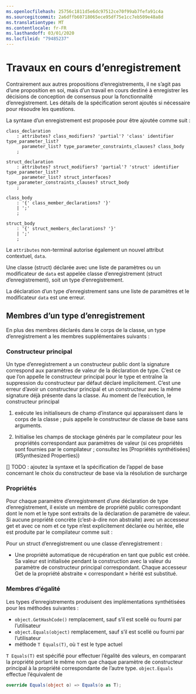 ```yaml
---
ms.openlocfilehash: 25756c1811d5e6dc97512ce70f99ab7fefa91c4a
ms.sourcegitcommit: 2a6dffb60718065ece95df75e1cc7eb509e48a8d
ms.translationtype: MT
ms.contentlocale: fr-FR
ms.lasthandoff: 03/01/2020
ms.locfileid: "79485237"
---
```

# <a name="records-work-in-progress"></a>Travaux en cours d’enregistrement

Contrairement aux autres propositions d’enregistrements, il ne s’agit pas d’une proposition en soi, mais d’un travail en cours destiné à enregistrer les décisions de conception de consensus pour la fonctionnalité d’enregistrement. Les détails de la spécification seront ajoutés si nécessaire pour résoudre les questions.

La syntaxe d’un enregistrement est proposée pour être ajoutée comme suit :

```antlr
class_declaration
    : attributes? class_modifiers? 'partial'? 'class' identifier type_parameter_list?
      parameter_list? type_parameter_constraints_clauses? class_body
    ;

struct_declaration
    : attributes? struct_modifiers? 'partial'? 'struct' identifier type_parameter_list?
      parameter_list? struct_interfaces? type_parameter_constraints_clauses? struct_body
    ;

class_body
    : '{' class_member_declarations? '}'
    | ';'
    ;

struct_body
    : '{' struct_members_declarations? '}'
    | ';'
    ;
```

Le `attributes` non-terminal autorise également un nouvel attribut contextuel, `data`.

Une classe (struct) déclarée avec une liste de paramètres ou un modificateur de `data` est appelée classe d’enregistrement (struct d’enregistrement), soit un type d’enregistrement.

La déclaration d’un type d’enregistrement sans une liste de paramètres et le modificateur `data` est une erreur.

## <a name="members-of-a-record-type"></a>Membres d’un type d’enregistrement

En plus des membres déclarés dans le corps de la classe, un type d’enregistrement a les membres supplémentaires suivants :

### <a name="primary-constructor"></a>Constructeur principal

Un type d’enregistrement a un constructeur public dont la signature correspond aux paramètres de valeur de la déclaration de type. C’est ce que l’on appelle le constructeur principal pour le type et entraîne la suppression du constructeur par défaut déclaré implicitement. C’est une erreur d’avoir un constructeur principal et un constructeur avec la même signature déjà présente dans la classe.
Au moment de l’exécution, le constructeur principal 

1. exécute les initialiseurs de champ d’instance qui apparaissent dans le corps de la classe ; puis appelle le constructeur de classe de base sans arguments.

1. Initialise les champs de stockage générés par le compilateur pour les propriétés correspondant aux paramètres de valeur (si ces propriétés sont fournies par le compilateur ; consultez les [Propriétés synthétisées](#Synthesized Properties))


[] TODO : ajoutez la syntaxe et la spécification de l’appel de base concernant le choix du constructeur de base via la résolution de surcharge

### <a name="properties"></a>Propriétés

Pour chaque paramètre d’enregistrement d’une déclaration de type d’enregistrement, il existe un membre de propriété public correspondant dont le nom et le type sont extraits de la déclaration de paramètre de valeur. Si aucune propriété concrète (c’est-à-dire non abstraite) avec un accesseur get et avec ce nom et ce type n’est explicitement déclarée ou héritée, elle est produite par le compilateur comme suit :

Pour un struct d’enregistrement ou une classe d’enregistrement :

* Une propriété automatique de récupération en tant que public est créée. Sa valeur est initialisée pendant la construction avec la valeur du paramètre de constructeur principal correspondant. Chaque accesseur Get de la propriété abstraite « correspondant » hérité est substitué.

### <a name="equality-members"></a>Membres d’égalité

Les types d’enregistrements produisent des implémentations synthétisées pour les méthodes suivantes :

* `object.GetHashCode()` remplacement, sauf s’il est scellé ou fourni par l’utilisateur
* `object.Equals(object)` remplacement, sauf s’il est scellé ou fourni par l’utilisateur
* méthode `T Equals(T)`, où `T` est le type actuel

`T Equals(T)` est spécifié pour effectuer l’égalité des valeurs, en comparant la propriété portant le même nom que chaque paramètre de constructeur principal à la propriété correspondante de l’autre type.
`object.Equals` effectue l’équivalent de

```C#
override Equals(object o) => Equals(o as T);
```

